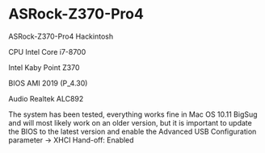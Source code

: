 # ASRock-Z370-Pro4
ASRock-Z370-Pro4 Hackintosh

CPU 	Intel Core i7-8700

Intel Kaby Point Z370

BIOS AMI 2019 (P_4.30)

Audio Realtek ALC892

The system has been tested, everything works fine in Mac OS 10.11 BigSug and will most likely work on an older version, but it is important to update the BIOS to the latest version and enable the Advanced USB Configuration parameter → XHCI Hand-off: Enabled
